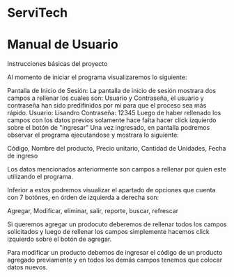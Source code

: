 # ServiTech
# Manual de Usuario
Instrucciones básicas del proyecto

Al momento de iniciar el programa visualizaremos lo siguiente:

Pantalla de Inicio de Sesión: La pantalla de inicio de sesión mostrara dos campos a rellenar los cuales son: Usuario y Contraseña, el usuario y contraseña han sido predifinidos por mi para que el proceso sea más rápido.
Usuario: Lisandro
Contraseña: 12345
Luego de haber rellenado los campos con los datos previos solamente hace falta hacer click izquierdo sobre el botón de "ingresar"
Una vez ingresado, en pantalla podremos observar el programa ejecutandose y mostrara lo siguiente:

Código,
Nombre del producto,
Precio unitario,
Cantidad de Unidades,
Fecha de ingreso

Los datos mencionados anteriormente son campos a rellenar por quien este utilizando el programa.

Inferior a estos podremos visualizar el apartado de opciones que cuenta con 7 botónes, en órden de izquierda a derecha son:

Agregar,
Modificar,
eliminar,
salir,
reporte,
buscar,
refrescar

Si queremos agregar un prodocuto deberemos de rellenar todos los campos solicitados y luego de rellenar los campos simplemente hacemos click izquierdo sobre el botón de agregar.

Para modificar un producto debemos de ingresar el código de un producto agregado previamente y en todos los demás campos tenemos que colocar datos nuevos.
